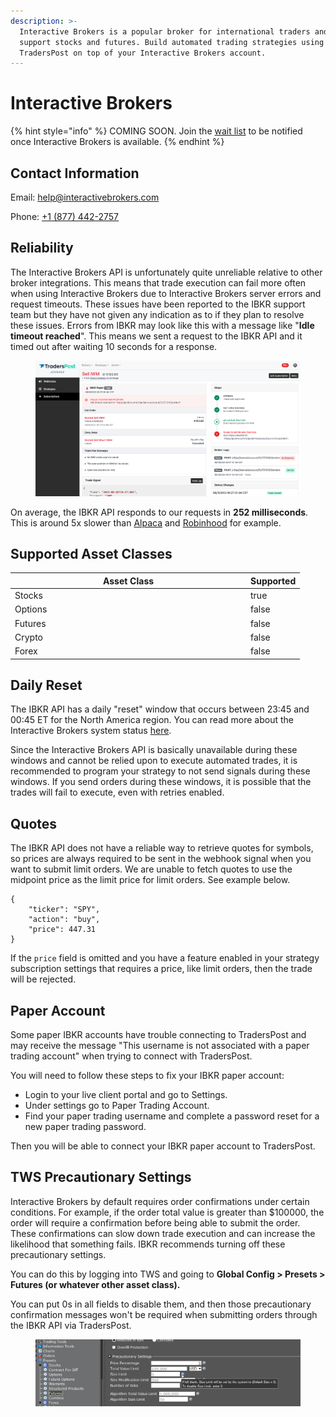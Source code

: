 ```yaml
---
description: >-
  Interactive Brokers is a popular broker for international traders and they
  support stocks and futures. Build automated trading strategies using
  TradersPost on top of your Interactive Brokers account.
---
```


# Interactive Brokers

{% hint style="info" %}
COMING SOON. Join the [wait list](https://traderspost.io/broker/ibkr) to be notified once Interactive Brokers is available.
{% endhint %}

## Contact Information

Email: [help@interactivebrokers.com](mailto:help@interactivebrokers.com)

Phone: [+1 (877) 442-2757](tel:18774422757)

## Reliability

The Interactive Brokers API is unfortunately quite unreliable relative to other broker integrations. This means that trade execution can fail more often when using Interactive Brokers due to Interactive Brokers server errors and request timeouts. These issues have been reported to the IBKR support team but they have not given any indication as to if they plan to resolve these issues. Errors from IBKR may look like this with a message like "**Idle timeout reached**". This means we sent a request to the IBKR API and it timed out after waiting 10 seconds for a response.

<figure><img src="../../.gitbook/assets/Screenshot 2023-08-21 at 5.42.06 PM.png" alt=""><figcaption></figcaption></figure>

On average, the IBKR API responds to our requests in **252 milliseconds**. This is around 5x slower than [Alpaca](../alpaca.md) and [Robinhood](../robinhood.md) for example.

## Supported Asset Classes

<table><thead><tr><th width="363">Asset Class</th><th data-type="checkbox">Supported</th></tr></thead><tbody><tr><td>Stocks</td><td>true</td></tr><tr><td>Options</td><td>false</td></tr><tr><td>Futures</td><td>false</td></tr><tr><td>Crypto</td><td>false</td></tr><tr><td>Forex</td><td>false</td></tr></tbody></table>

## Daily Reset

The IBKR API has a daily "reset" window that occurs between 23:45 and 00:45 ET for the North America region. You can read more about the Interactive Brokers system status [here](https://www.interactivebrokers.com/en/software/systemStatus.php).

Since the Interactive Brokers API is basically unavailable during these windows and cannot be relied upon to execute automated trades, it is recommended to program your strategy to not send signals during these windows. If you send orders during these windows, it is possible that the trades will fail to execute, even with retries enabled.

## Quotes

The IBKR API does not have a reliable way to retrieve quotes for symbols, so prices are always required to be sent in the webhook signal when you want to submit limit orders. We are unable to fetch quotes to use the midpoint price as the limit price for limit orders. See example below.

```json5
{
    "ticker": "SPY",
    "action": "buy",
    "price": 447.31
}
```

If the `price` field is omitted and you have a feature enabled in your strategy subscription settings that requires a price, like limit orders, then the trade will be rejected.

## Paper Account

Some paper IBKR accounts have trouble connecting to TradersPost and may receive the message "This username is not associated with a paper trading account" when trying to connect with TradersPost.

You will need to follow these steps to fix your IBKR paper account:

* Login to your live client portal and go to Settings.
* Under settings go to Paper Trading Account.
* Find your paper trading username and complete a password reset for a new paper trading password.

Then you will be able to connect your IBKR paper account to TradersPost.

## TWS Precautionary Settings

Interactive Brokers by default requires order confirmations under certain conditions. For example, if the order total value is greater than $100000, the order will require a confirmation before being able to submit the order. These confirmations can slow down trade execution and can increase the likelihood that something fails. IBKR recommends turning off these precautionary settings.

You can do this by logging into TWS and going to **Global Config > Presets > Futures (or whatever other asset class).**

You can put 0s in all fields to disable them, and then those precautionary confirmation messages won't be required when submitting orders through the IBKR API via TradersPost.

<figure><img src="../../.gitbook/assets/image (2).png" alt=""><figcaption></figcaption></figure>
